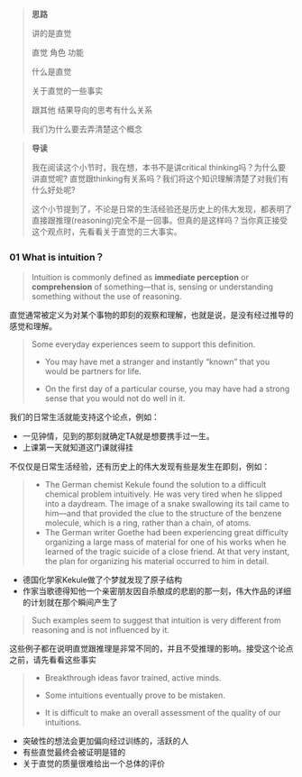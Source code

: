 > **思路**
>
> 讲的是直觉
>
> 直觉 角色 功能
>
> 什么是直觉
>
> 关于直觉的一些事实
>
> 跟其他 结果导向的思考有什么关系
>
> 我们为什么要去弄清楚这个概念

> **导读**
>
> 我在阅读这个小节时，我在想，本书不是讲critical thinking吗？为什么要讲直觉呢? 直觉跟thinking有关系吗？我们将这个知识理解清楚了对我们有什么好处呢?
>
> 这个小节提到了，不论是日常的生活经验还是历史上的伟大发现，都表明了直接跟推理(reasoning)完全不是一回事。但真的是这样吗？当你真正接受这个观点时，先看看关于直觉的三大事实。

### 01 What is intuition？

>Intuition is commonly defined as **immediate perception** or **comprehension** of something—that is, sensing or understanding something without the use of reasoning.

直觉通常被定义为对某个事物的即刻的观察和理解，也就是说，是没有经过推导的感觉和理解。

> Some everyday experiences seem to support this definition.
>
> * You may have met a stranger and instantly “known” that you would be partners for life.
>
> * On the first day of a particular course, you may have had a strong sense that you would not do well in it.

我们的日常生活就能支持这个论点，例如：

* 一见钟情，见到的那刻就确定TA就是想要携手过一生。
* 上课第一天就知道这门课就得挂

不仅仅是日常生活经验，还有历史上的伟大发现有些是发生在即刻，例如：

>* The German chemist Kekule found the solution to a difficult chemical problem intuitively. He was very tired when he slipped into a daydream. The image of a snake swallowing its tail came to him—and that provided the clue to the structure of the benzene molecule, which is a ring, rather than a chain, of atoms.
>* The German writer Goethe had been experiencing great difficulty organizing a large mass of material for one of his works when he learned of the tragic suicide of a close friend. At that very instant, the plan for organizing his material occurred to him in detail.
>

* 德国化学家Kekule做了个梦就发现了原子结构
* 作家当歌德得知他一个亲密朋友因自杀酿成的悲剧的那一刻，伟大作品的详细的计划就在那个瞬间产生了

> Such examples seem to suggest that intuition is very different from reasoning and is not influenced by it.

这些例子都在说明直觉跟推理是非常不同的，并且不受推理的影响。接受这个论点之前，请先看看这些事实

>* Breakthrough ideas favor trained, active minds.
>
>* Some intuitions eventually prove to be mistaken.
>* It is difficult to make an overall assessment of the quality of our intuitions.
>

* 突破性的想法会更加偏向经过训练的，活跃的人
* 有些直觉最终会被证明是错的
* 关于直觉的质量很难给出一个总体的评价

